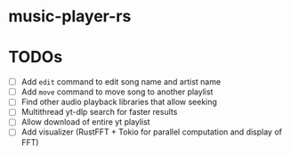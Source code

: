 # music-player-rs

# TODOs
- [ ] Add `edit` command to edit song name and artist name
- [ ] Add `move` command to move song to another playlist
- [ ] Find other audio playback libraries that allow seeking
- [ ] Multithread yt-dlp search for faster results
- [ ] Allow download of entire yt playlist
- [ ] Add visualizer (RustFFT + Tokio for parallel computation and display of FFT)
